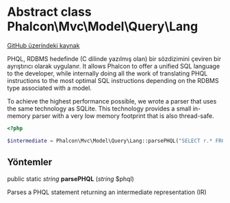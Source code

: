 # Abstract class **Phalcon\\Mvc\\Model\\Query\\Lang**

<a href="https://github.com/phalcon/cphalcon/blob/master/phalcon/mvc/model/query/lang.zep" class="btn btn-default btn-sm">GitHub üzerindeki kaynak</a>

PHQL, RDBMS hedefinde (C dilinde yazılmış olan) bir sözdizimini çeviren bir ayrıştırıcı olarak uygulanır. It allows Phalcon to offer a unified SQL language to the developer, while internally doing all the work of translating PHQL instructions to the most optimal SQL instructions depending on the RDBMS type associated with a model.

To achieve the highest performance possible, we wrote a parser that uses the same technology as SQLite. This technology provides a small in-memory parser with a very low memory footprint that is also thread-safe.

```php
<?php

$intermediate = Phalcon\Mvc\Model\Query\Lang::parsePHQL("SELECT r.* FROM Robots r LIMIT 10");

```

## Yöntemler

public static *string* **parsePHQL** (*string* $phql)

Parses a PHQL statement returning an intermediate representation (IR)